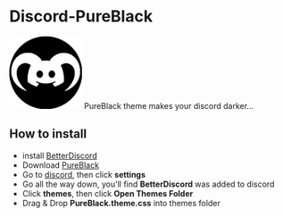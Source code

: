 # Discord-PureBlack
<img src="icon.png" height="130" title="Icon" alt="">
PureBlack theme makes your discord darker...

## How to install
* install <a href="https://betterdiscord.app">BetterDiscord</a>
* Download <a href="/">PureBlack</a>
* Go to <a href="https://discord.com">discord</a>, then click <b>settings</b>
* Go all the way down, you'll find <b>BetterDiscord</b> was added to discord
* Click <b>themes</b>, then click <b>Open Themes Folder</b>
* Drag & Drop <b>PureBlack.theme.css</b> into themes folder
